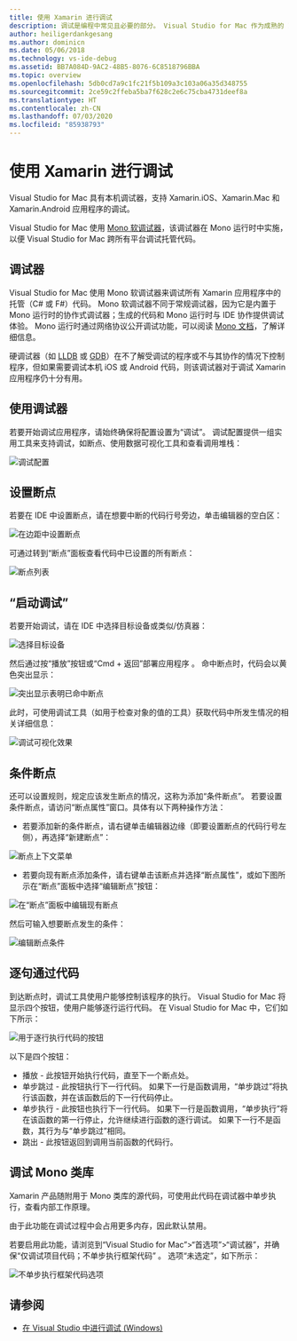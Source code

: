 ```yaml
---
title: 使用 Xamarin 进行调试
description: 调试是编程中常见且必要的部分。 Visual Studio for Mac 作为成熟的 IDE，具有一整套方便调试的功能。 本文将介绍如何在 Visual Studio for Mac 中充分使用调试功能，包括从安全调试到数据可视化效果。
author: heiligerdankgesang
ms.author: dominicn
ms.date: 05/06/2018
ms.technology: vs-ide-debug
ms.assetid: BB7A084D-9AC2-48B5-8076-6C8518796BBA
ms.topic: overview
ms.openlocfilehash: 5db0cd7a9c1fc21f5b109a3c103a06a35d348755
ms.sourcegitcommit: 2ce59c2ffeba5ba7f628c2e6c75cba4731deef8a
ms.translationtype: HT
ms.contentlocale: zh-CN
ms.lasthandoff: 07/03/2020
ms.locfileid: "85938793"
---
```

# <a name="debugging-with-xamarin"></a>使用 Xamarin 进行调试

Visual Studio for Mac 具有本机调试器，支持 Xamarin.iOS、Xamarin.Mac 和 Xamarin.Android 应用程序的调试。

Visual Studio for Mac 使用 [Mono 软调试器](https://www.mono-project.com/docs/advanced/runtime/docs/soft-debugger/)，该调试器在 Mono 运行时中实施，以便 Visual Studio for Mac 跨所有平台调试托管代码。

## <a name="the-debugger"></a>调试器

Visual Studio for Mac 使用 Mono 软调试器来调试所有 Xamarin 应用程序中的托管（C# 或 F#）代码。 Mono 软调试器不同于常规调试器，因为它是内置于 Mono 运行时的协作式调试器；生成的代码和 Mono 运行时与 IDE 协作提供调试体验。 Mono 运行时通过网络协议公开调试功能，可以阅读 [Mono 文档](https://www.mono-project.com/docs/advanced/runtime/docs/soft-debugger-wire-format/)，了解详细信息。

硬调试器（如 [LLDB](https://lldb.llvm.org/index.html) 或 [GDB](https://www.gnu.org/software/gdb/)）在不了解受调试的程序或不与其协作的情况下控制程序，但如果需要调试本机 iOS 或 Android 代码，则该调试器对于调试 Xamarin 应用程序仍十分有用。

## <a name="using-the-debugger"></a>使用调试器

若要开始调试应用程序，请始终确保将配置设置为“调试”。 调试配置提供一组实用工具来支持调试，如断点、使用数据可视化工具和查看调用堆栈：

![调试配置](media/debugging-image_0.png)

## <a name="setting-a-breakpoint"></a>设置断点

若要在 IDE 中设置断点，请在想要中断的代码行号旁边，单击编辑器的空白区：

![在边距中设置断点](media/debugging-image0.png)

可通过转到“断点”面板查看代码中已设置的所有断点：

![断点列表](media/debugging-image0a.png)

## <a name="start-debugging"></a>“启动调试”

若要开始调试，请在 IDE 中选择目标设备或类似/仿真器：

![选择目标设备](media/debugging-image1.png)

然后通过按“播放”按钮或“Cmd + 返回”部署应用程序 。 命中断点时，代码会以黄色突出显示：

![突出显示表明已命中断点](media/debugging-image2.png)

此时，可使用调试工具（如用于检查对象的值的工具）获取代码中所发生情况的相关详细信息：

![调试可视化效果](media/debugging-image3.png)

## <a name="conditional-breakpoints"></a>条件断点

还可以设置规则，规定应该发生断点的情况，这称为添加“条件断点”。 若要设置条件断点，请访问“断点属性”窗口。具体有以下两种操作方法：

* 若要添加新的条件断点，请右键单击编辑器边缘（即要设置断点的代码行号左侧），再选择“新建断点”：

 ![断点上下文菜单](media/debugging-image4.png)

* 若要向现有断点添加条件，请右键单击该断点并选择“断点属性”，或如下图所示在“断点”面板中选择“编辑断点”按钮： 

 ![在“断点”面板中编辑现有断点](media/debugging-image5.png)

然后可输入想要断点发生的条件：

 ![编辑断点条件](media/debugging-image6.png)

## <a name="stepping-through-code"></a>逐句通过代码

到达断点时，调试工具使用户能够控制该程序的执行。 Visual Studio for Mac 将显示四个按钮，使用户能够逐行运行代码。 在 Visual Studio for Mac 中，它们如下所示：

 ![用于逐行执行代码的按钮](media/debugging-image7.png)

以下是四个按钮：

* 播放 - 此按钮开始执行代码，直至下一个断点处。
* 单步跳过 - 此按钮执行下一行代码。 如果下一行是函数调用，“单步跳过”将执行该函数，并在该函数后的下一行代码停止。
* 单步执行 - 此按钮也执行下一行代码。 如果下一行是函数调用，“单步执行”将在该函数的第一行停止，允许继续进行函数的逐行调试。 如果下一行不是函数，其行为与“单步跳过”相同。
* 跳出 - 此按钮返回到调用当前函数的代码行。

## <a name="debugging-monos-class-libraries"></a>调试 Mono 类库

Xamarin 产品随附用于 Mono 类库的源代码，可使用此代码在调试器中单步执行，查看内部工作原理。

由于此功能在调试过程中会占用更多内存，因此默认禁用。

若要启用此功能，请浏览到“Visual Studio for Mac”>“首选项”>“调试器”，并确保“仅调试项目代码；不单步执行框架代码” 。 选项“未选定”，如下所示：

![不单步执行框架代码选项](media/debugging-image8.png)

## <a name="see-also"></a>请参阅

- [在 Visual Studio 中进行调试 (Windows)](/visualstudio/debugger/)
